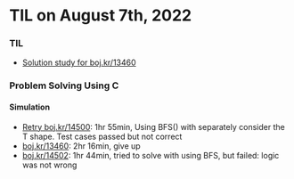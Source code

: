 # **TIL on August 7th, 2022**
### TIL
- [Solution study for boj.kr/13460](../../../Problem%20Solving/Solution%20study/sol-study-13460-08-07-2022.md)

### Problem Solving Using C
#### Simulation
- [Retry boj.kr/14500](../../../Problem%20Solving/boj/Simulation/14500-re-08-06-2022.cpp): 1hr 55min, Using BFS() with separately consider the T shape. Test cases passed but not correct
- [boj.kr/13460](../../../Problem%20Solving/boj/Simulation/13460-08-07-2022.cpp): 2hr 16min, give up
- [boj.kr/14502](../../../Problem%20Solving/boj/Simulation/14502-08-07-2022.cpp): 1hr 44min, tried to solve with using BFS, but failed: logic was not wrong